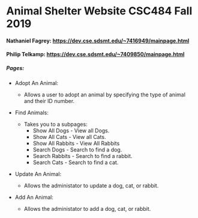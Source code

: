 # Animal Shelter Website CSC484 Fall 2019
#### Nathaniel Fagrey: https://dev.cse.sdsmt.edu/~7416949/mainpage.html

#### Philip Telkamp: https://dev.cse.sdsmt.edu/~7409850/mainpage.html

##### Pages:
* Adopt An Animal:
  - Allows a user to adopt an animal by specifying the type of animal and 
    their ID number.

* Find Animals: 
  - Takes you to a subpages:
    - Show All Dogs - View all Dogs.
    - Show All Cats - View all Cats.
    - Show All Rabbits - View All Rabbits
    - Search Dogs - Search to find a dog.
    - Search Rabbits - Search to find a rabbit.
    - Search Cats - Search to find a cat.
  
* Update An Animal:
  - Allows the administator to update a dog, cat, or rabbit.

* Add An Animal:
  - Allows the administator to add a dog, cat, or rabbit.

